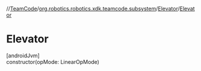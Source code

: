 //[TeamCode](../../../index.md)/[org.robotics.robotics.xdk.teamcode.subsystem](../index.md)/[Elevator](index.md)/[Elevator](-elevator.md)

# Elevator

[androidJvm]\
constructor(opMode: LinearOpMode)
